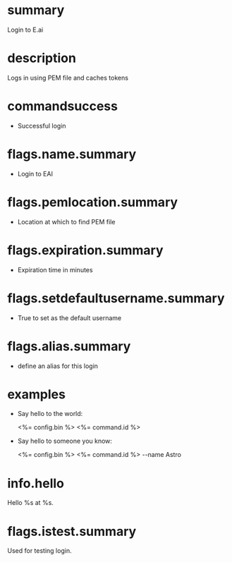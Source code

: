 # summary

Login to E.ai

# description

Logs in using PEM file and caches tokens

# commandsuccess

- Successful login

# flags.name.summary

- Login to EAI

# flags.pemlocation.summary

- Location at which to find PEM file

# flags.expiration.summary

- Expiration time in minutes

# flags.setdefaultusername.summary

- True to set as the default username

# flags.alias.summary

- define an alias for this login

# examples

- Say hello to the world:

  <%= config.bin %> <%= command.id %>

- Say hello to someone you know:

  <%= config.bin %> <%= command.id %> --name Astro

# info.hello

Hello %s at %s.

# flags.istest.summary

Used for testing login.
